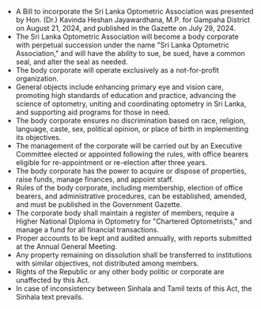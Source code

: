 - A Bill to incorporate the Sri Lanka Optometric Association was presented by Hon. (Dr.) Kavinda Heshan Jayawardhana, M.P. for Gampaha District on August 21, 2024, and published in the Gazette on July 29, 2024.
- The Sri Lanka Optometric Association will become a body corporate with perpetual succession under the name "Sri Lanka Optometric Association," and will have the ability to sue, be sued, have a common seal, and alter the seal as needed.
- The body corporate will operate exclusively as a not-for-profit organization.
- General objects include enhancing primary eye and vision care, promoting high standards of education and practice, advancing the science of optometry, uniting and coordinating optometry in Sri Lanka, and supporting aid programs for those in need.
- The body corporate ensures no discrimination based on race, religion, language, caste, sex, political opinion, or place of birth in implementing its objectives.
- The management of the corporate will be carried out by an Executive Committee elected or appointed following the rules, with office bearers eligible for re-appointment or re-election after three years.
- The body corporate has the power to acquire or dispose of properties, raise funds, manage finances, and appoint staff.
- Rules of the body corporate, including membership, election of office bearers, and administrative procedures, can be established, amended, and must be published in the Government Gazette.
- The corporate body shall maintain a register of members, require a Higher National Diploma in Optometry for "Chartered Optometrists," and manage a fund for all financial transactions.
- Proper accounts to be kept and audited annually, with reports submitted at the Annual General Meeting.
- Any property remaining on dissolution shall be transferred to institutions with similar objectives, not distributed among members.
- Rights of the Republic or any other body politic or corporate are unaffected by this Act.
- In case of inconsistency between Sinhala and Tamil texts of this Act, the Sinhala text prevails.